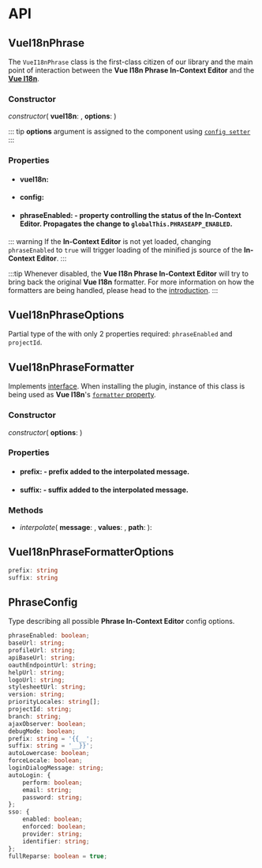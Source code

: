 # API

## VueI18nPhrase

The `VueI18nPhrase` class is the first-class citizen of our library and the main point of interaction between the **Vue I18n Phrase In-Context Editor** and the [**Vue I18n**](https://kazupon.github.io/vue-i18n/).

### Constructor

_constructor_(
    **vueI18n**: [<Badge text="Vue['$i18n']" vertical="middle" />](https://kazupon.github.io/vue-i18n/api/#vuei18n-class),
    **options**: [<Badge text="VueI18nPhraseOptions" vertical="middle" />](#vuei18nphraseoptions)
)

::: tip
**options** argument is assigned to the component using [`config setter`](#config)
:::

<a name="config"></a>

### Properties

- #### vueI18n: [<Badge text="Vue['$i18n']" vertical="middle" />](https://kazupon.github.io/vue-i18n/api/#vuei18n-class)

- #### config: [<Badge text="PhraseConfig" vertical="middle" />](#phraseconfig)

- #### phraseEnabled: <Badge text="boolean" vertical="middle" /><span class="fw-normal"> - property controlling the status of the In-Context Editor. Propagates the change to `globalThis.PHRASEAPP_ENABLED`.</span>

::: warning
If the **In-Context Editor** is not yet loaded, changing `phraseEnabled` to `true` will trigger loading of the minified js source of the **In-Context Editor**.
:::

:::tip
Whenever disabled, the **Vue I18n Phrase In-Context Editor** will try to bring back the original **Vue I18n** formatter. For more information on how the formatters are being handled, please head to the [introduction](../guide/).
:::

## VueI18nPhraseOptions

Partial type of the [<Badge text="PhraseConfig" vertical="middle" />](#phraseconfig) with only 2 properties required: `phraseEnabled` and `projectId`.

## VueI18nPhraseFormatter

Implements [<Badge text="Formatter" vertical="middle" /> interface](https://github.com/kazupon/vue-i18n/blob/master/types/index.d.ts#L83). When installing the plugin, instance of this class is being used as **Vue I18n**'s [`formatter` property](https://kazupon.github.io/vue-i18n/api/#formatter).

### Constructor

_constructor_(
    **options**: [<Badge text="VueI18nPhraseFormatterOptions" vertical="middle" />](#vuei18nphraseformatteroptions)
)

### Properties

- #### prefix: <Badge text="string" vertical="middle" /><span class="fw-normal"> - prefix added to the interpolated message.</span>

- #### suffix: <Badge text="string" vertical="middle" /><span class="fw-normal"> - suffix added to the interpolated message.</span>

### Methods

- _interpolate_(
    **message**: <Badge text="string" vertical="middle" />,
    **values**: <Badge text="unknown[]" vertical="middle" />,
    **path**: <Badge text="string" vertical="middle" />
): <Badge text="string[]" vertical="middle" />

## VueI18nPhraseFormatterOptions

```typescript
prefix: string
suffix: string
```

## PhraseConfig

Type describing all possible **Phrase In-Context Editor** config options.

```typescript
phraseEnabled: boolean;
baseUrl: string;
profileUrl: string;
apiBaseUrl: string;
oauthEndpointUrl: string;
helpUrl: string;
logoUrl: string;
stylesheetUrl: string;
version: string;
priorityLocales: string[];
projectId: string;
branch: string;
ajaxObserver: boolean;
debugMode: boolean;
prefix: string = '{{__';
suffix: string = '__}}';
autoLowercase: boolean;
forceLocale: boolean;
loginDialogMessage: string;
autoLogin: {
    perform: boolean;
    email: string;
    password: string;
};
sso: {
    enabled: boolean;
    enforced: boolean;
    provider: string;
    identifier: string;
};
fullReparse: boolean = true;
```
